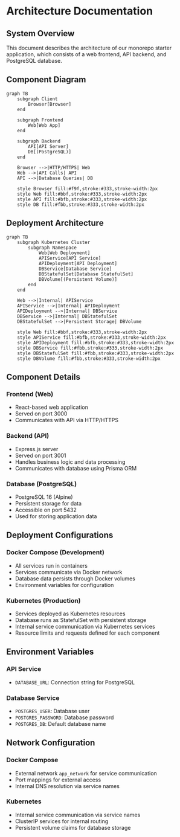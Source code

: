 # Architecture Documentation

## System Overview

This document describes the architecture of our monorepo starter application, which consists of a web frontend, API backend, and PostgreSQL database.

## Component Diagram

```mermaid
graph TB
    subgraph Client
        Browser[Browser]
    end

    subgraph Frontend
        Web[Web App]
    end

    subgraph Backend
        API[API Server]
        DB[(PostgreSQL)]
    end

    Browser -->|HTTP/HTTPS| Web
    Web -->|API Calls| API
    API -->|Database Queries| DB

    style Browser fill:#f9f,stroke:#333,stroke-width:2px
    style Web fill:#bbf,stroke:#333,stroke-width:2px
    style API fill:#bfb,stroke:#333,stroke-width:2px
    style DB fill:#fbb,stroke:#333,stroke-width:2px
```

## Deployment Architecture

```mermaid
graph TB
    subgraph Kubernetes Cluster
        subgraph Namespace
            Web[Web Deployment]
            APIService[API Service]
            APIDeployment[API Deployment]
            DBService[Database Service]
            DBStatefulSet[Database StatefulSet]
            DBVolume[(Persistent Volume)]
        end
    end

    Web -->|Internal| APIService
    APIService -->|Internal| APIDeployment
    APIDeployment -->|Internal| DBService
    DBService -->|Internal| DBStatefulSet
    DBStatefulSet -->|Persistent Storage| DBVolume

    style Web fill:#bbf,stroke:#333,stroke-width:2px
    style APIService fill:#bfb,stroke:#333,stroke-width:2px
    style APIDeployment fill:#bfb,stroke:#333,stroke-width:2px
    style DBService fill:#fbb,stroke:#333,stroke-width:2px
    style DBStatefulSet fill:#fbb,stroke:#333,stroke-width:2px
    style DBVolume fill:#fbb,stroke:#333,stroke-width:2px
```

## Component Details

### Frontend (Web)

- React-based web application
- Served on port 3000
- Communicates with API via HTTP/HTTPS

### Backend (API)

- Express.js server
- Served on port 3001
- Handles business logic and data processing
- Communicates with database using Prisma ORM

### Database (PostgreSQL)

- PostgreSQL 16 (Alpine)
- Persistent storage for data
- Accessible on port 5432
- Used for storing application data

## Deployment Configurations

### Docker Compose (Development)

- All services run in containers
- Services communicate via Docker network
- Database data persists through Docker volumes
- Environment variables for configuration

### Kubernetes (Production)

- Services deployed as Kubernetes resources
- Database runs as StatefulSet with persistent storage
- Internal service communication via Kubernetes services
- Resource limits and requests defined for each component

## Environment Variables

### API Service

- `DATABASE_URL`: Connection string for PostgreSQL

### Database Service

- `POSTGRES_USER`: Database user
- `POSTGRES_PASSWORD`: Database password
- `POSTGRES_DB`: Default database name

## Network Configuration

### Docker Compose

- External network `app_network` for service communication
- Port mappings for external access
- Internal DNS resolution via service names

### Kubernetes

- Internal service communication via service names
- ClusterIP services for internal routing
- Persistent volume claims for database storage
